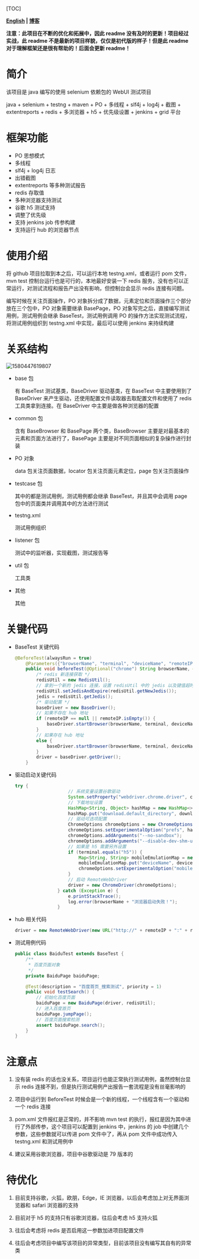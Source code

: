 [TOC]

**[English](https://github.com/abcnull/webuitest4j/blob/master/README_en.md) | [博客](https://blog.csdn.net/abcnull/article/details/104119940)**

**注意：此项目在不断的优化和拓展中，因此 readme 没有及时的更新！项目经过实战，此 readme 不是最新的项目样貌，仅仅是初代版的样子！但是此 readme 对于理解框架还是很有帮助的！后面会更新 readme！**

# 简介

该项目是 java 编写的使用 selenium 依赖包的 WebUI 测试项目

java + selenium + testng + maven + PO + 多线程 + slf4j + log4j + 截图 + extentreports + redis + 多浏览器 + h5 + 优先级设置 + jenkins + grid 平台

# 框架功能

- PO 思想模式
- 多线程
- slf4j + log4j 日志
- 出错截图
- extentreports 等多种测试报告
- redis 存取值
- 多种浏览器支持测试
- 谷歌 h5 测试支持
- 调整了优先级
- 支持 jenkins job 传参构建
- 支持运行 hub 的浏览器节点

# 使用介绍

将 github 项目拉取到本之后，可以运行本地 testng.xml，或者运行 pom 文件，mvn test 控制台运行也是可行的，本地最好安装一下 redis 服务，没有也可以正常运行，对测试流程和报告产出没有影响，但控制台会显示 redis 连接有问题。

编写时候在关注页面操作，PO 对象拆分成了数据，元素定位和页面操作三个部分放在三个包中，PO 对象需要继承 BasePage，PO 对象写完之后，直接编写测试用例，测试用例会继承 BaseTest，测试用例调用 PO 的操作方法实现测试流程，将测试用例组织到 testng.xml 中实现，最后可以使用 jenkins 来持续构建

# 关系结构

![1580447619807](https://github.com/abcnull/Image-Resources/blob/master/webuitest4j/1580447619807.png)

- base 包

  有 BaseTest 测试基类，BaseDriver 驱动基类，在 BaseTest 中主要使用到了 BaseDriver 来产生驱动，还使用配置文件读取器去取配置文件和使用了 redis 工具类拿到连接。在 BaseDriver 中主要是做各种浏览器的配置

- common 包

  含有 BaseBrowser 和 BasePage 两个类，BaseBrowser 主要是对最基本的元素和页面方法进行了，BasePage 主要是对不同页面相似的复杂操作进行封装

- PO 对象

  data 包关注页面数据，locator 包关注页面元素定位，page 包关注页面操作

- testcase 包

  其中的都是测试用例，测试用例都会继承 BaseTest，并且其中会调用 page 包中的页面类并调用其中的方法进行测试

- testng.xml

  测试用例组织

- listener 包

  测试中的监听器，实现截图，测试报告等

- util 包

  工具类

- 其他

  其他

# 关键代码

- BaseTest 关键代码

  ```java
  @BeforeTest(alwaysRun = true)
      @Parameters({"browserName", "terminal", "deviceName", "remoteIP", "remotePort", "browserVersion"})
      public void beforeTest(@Optional("chrome") String browserName, @Optional("pc") String terminal, @Optional("desktop") String deviceName, @Optional() String remoteIP, @Optional("4444") int remotePort, @Optional() String browserVersion) throws Exception {
          /* redis 新连接获取 */
          redisUtil = new RedisUtil();
          // 拿到一个新的 jedis 连接，设置 redisUtil 中的 jedis 以及键值超时时间
          redisUtil.setJedisAndExpire(redisUtil.getNewJedis());
          jedis = redisUtil.getJedis();
          /* 驱动配置 */
          baseDriver = new BaseDriver();
          // 如果不存在 hub 地址
          if (remoteIP == null || remoteIP.isEmpty()) {
              baseDriver.startBrowser(browserName, terminal, deviceName);
          }
          // 如果存在 hub 地址
          else {
              baseDriver.startBrowser(browserName, terminal, deviceName, remoteIP, remotePort, browserVersion);
          }
          driver = baseDriver.getDriver();
      }
  ```

- 驱动启动关键代码

  ```java
  try {
                      // 系统变量设置谷歌驱动
                      System.setProperty("webdriver.chrome.driver", chromeDriverPath);
                      // 下载地址设置
                      HashMap<String, Object> hashMap = new HashMap<>();
                      hashMap.put("download.default_directory", downloadPath);
                      // 驱动可选项配置
                      ChromeOptions chromeOptions = new ChromeOptions();
                      chromeOptions.setExperimentalOption("prefs", hashMap);
                      chromeOptions.addArguments("--no-sandbox");
                      chromeOptions.addArguments("--disable-dev-shm-usage");
                      // 如果是 h5 需要另外设置
                      if (terminal.equals("h5")) {
                          Map<String, String> mobileEmulationMap = new HashMap<>();
                          mobileEmulationMap.put("deviceName", deviceName);
                          chromeOptions.setExperimentalOption("mobileEmulation", mobileEmulationMap);
                      }
                      // 启动 RemoteWebDriver
                      driver = new ChromeDriver(chromeOptions);
                  } catch (Exception e) {
                      e.printStackTrace();
                      log.error(browserName + "浏览器启动失败！");
                  }
  ```

- hub 相关代码

  ```java
  driver = new RemoteWebDriver(new URL("http://" + remoteIP + ":" + remotePort + "/wd/hub/"), chromeOptions);
  ```

- 测试用例代码

  ```java
  public class BaiduTest extends BaseTest {
      /**
       * 百度页面对象
       */
      private BaiduPage baiduPage;
  
      @Test(description = "百度首页_搜索测试", priority = 1)
      public void testSearch() {
          // 初始化百度页面
          baiduPage = new BaiduPage(driver, redisUtil);
          // 进入百度首页
          baiduPage.jumpPage();
          // 百度页面搜索检测
          assert baiduPage.search();
      }
  }
  ```

# 注意点

1. 没有装 redis 的话也没关系，项目运行也能正常执行测试用例，虽然控制台显示 redis 连接不到，但是执行测试用例产出报告一套流程是没有丝毫影响的

2. 项目中运行到 BeforeTest 时候会是一个新的线程，一个线程含有一个驱动和一个 redis 连接

3. pom.xml 文件报红是正常的，并不影响 mvn test 的执行，报红是因为其中进行了外部传参，这个项目可以配置到 jenkins 中，jenkins 的 job 中创建几个参数，这些参数就可以传进 pom 文件中了，再从 pom 文件中成功传入 testng.xml 和测试用例中

4. 建议采用谷歌浏览器，项目中谷歌驱动是 79 版本的

# 待优化

1. 目前支持谷歌，火狐，欧朋，Edge，IE 浏览器，以后会考虑加上对无界面浏览器和 safari 浏览器的支持

2. 目前对于 h5 的支持只有谷歌浏览器，往后会考虑 h5 支持火狐

3. 往后会考虑将 redis 是否启用这一参数加进项目配置文件

4. 往后会考虑项目中编写该项目的异常类型，目前该项目没有编写其自有的异常类
